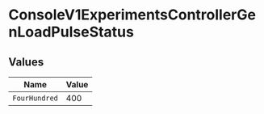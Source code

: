 # ConsoleV1ExperimentsControllerGenLoadPulseStatus


## Values

| Name          | Value         |
| ------------- | ------------- |
| `FourHundred` | 400           |